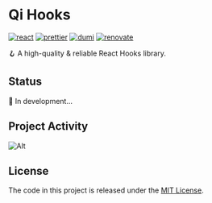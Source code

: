 # Qi Hooks

[![react](https://img.shields.io/badge/framework-react-blue?style=flat-square&logo=React)](https://github.com/prettier/prettier) [![prettier](https://img.shields.io/badge/code_style-prettier-ff69b4?style=flat-square&logo=Prettier)](https://github.com/prettier/prettier) [![dumi](https://img.shields.io/badge/docs-dumi-5890FF?style=flat-square&logo=Markdown)](https://github.com/umijs/dumi)
[![renovate](https://img.shields.io/badge/dependabot-renovate-1A1F6C?style=flat-square&logo=RenovateBot)](https://github.com/umijs/dumi)

🪝 A high-quality &amp; reliable React Hooks library.

## Status

🚧 In development...

## Project Activity

![Alt](https://repobeats.axiom.co/api/embed/fc2d37b302213e02d43ba9b315f56c4ad2e395c0.svg "Repobeats analytics image")

## License

The code in this project is released under the [MIT License](./LICENSE).
